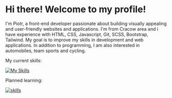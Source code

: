 <h1> Hi there! Welcome to my profile!</h1>

<p>I'm Piotr, a front-end developer passionate about building visually appealing and user-friendly websites and applications. I'm from Cracow area and i have experience with HTML, CSS, Javascript, Git, SCSS, Bootstrap, Tailwind. My goal is to improve my skills in development and web applications. In addition to programming, I am also interested in automobiles, team sports and cycling.</p>

<p>My current skills:</p>

[![My Skills](https://skillicons.dev/icons?i=html,css,js,ts,sass,bootstrap,tailwind,git,vite,nextjs,react,materialui,firebase,nodejs,express,mongodb,mysql,sequelize&theme=light)](https://skillicons.dev)

<p>Planned learning:</p>

[![skills](https://skillicons.dev/icons?i=cs,dotnet&theme=light)](https://skillicons.dev)
